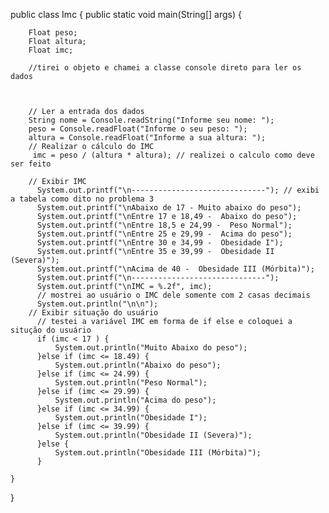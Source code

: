 public class Imc {
	public static void main(String[] args) {

		Float peso;
		Float altura;
		Float imc;
		
		//tirei o objeto e chamei a classe console direto para ler os dados
		
		

        // Ler a entrada dos dados
		String nome = Console.readString("Informe seu nome: ");
		peso = Console.readFloat("Informe o seu peso: ");  
		altura = Console.readFloat("Informe a sua altura: ");
        // Realizar o cálculo do IMC
		 imc = peso / (altura * altura); // realizei o calculo como deve ser feito

        // Exibir IMC
	      System.out.printf("\n------------------------------"); // exibi a tabela como dito no problema 3
	      System.out.printf("\nAbaixo de 17 - Muito abaixo do peso");
	      System.out.printf("\nEntre 17 e 18,49 -  Abaixo do peso");
	      System.out.printf("\nEntre 18,5 e 24,99 -  Peso Normal");
	      System.out.printf("\nEntre 25 e 29,99 -  Acima do peso");
	      System.out.printf("\nEntre 30 e 34,99 -  Obesidade I");
	      System.out.printf("\nEntre 35 e 39,99 -  Obesidade II (Severa)");
	      System.out.printf("\nAcima de 40 -  Obesidade III (Mórbita)");
	      System.out.printf("\n------------------------------");
	      System.out.printf("\nIMC = %.2f", imc);
	      // mostrei ao usuário o IMC dele somente com 2 casas decimais 
	      System.out.println("\n\n");
        // Exibir situação do usuário
	      // testei a variável IMC em forma de if else e coloquei a situção do usuário
	      if (imc < 17 ) {
	    	  System.out.println("Muito Abaixo do peso");		
	      }else if (imc <= 18.49) {
	    	  System.out.println("Abaixo do peso");	
	      }else if (imc <= 24.99) {
	    	  System.out.println("Peso Normal");	
	      }else if (imc <= 29.99) {
	    	  System.out.println("Acima do peso");
	      }else if (imc <= 34.99) {
	    	  System.out.println("Obesidade I");
	      }else if (imc <= 39.99) {
	    	  System.out.println("Obesidade II (Severa)");
	      }else {
	    	  System.out.println("Obesidade III (Mórbita)");
	      }

	}
}